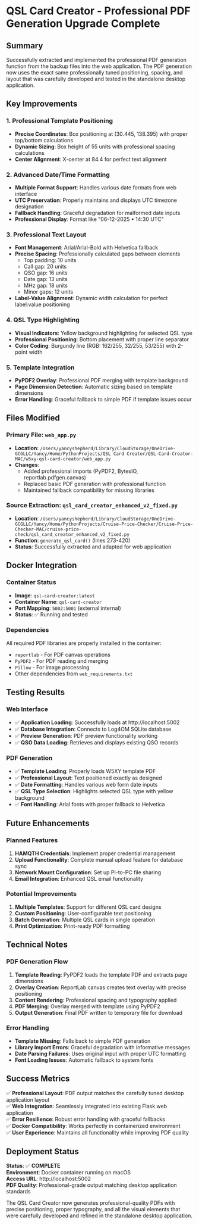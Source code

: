 # QSL Card Creator - Professional PDF Generation Upgrade Complete

## Summary

Successfully extracted and implemented the professional PDF generation function from the backup files into the web application. The PDF generation now uses the exact same professionally tuned positioning, spacing, and layout that was carefully developed and tested in the standalone desktop application.

## Key Improvements

### 1. **Professional Template Positioning**
- **Precise Coordinates**: Box positioning at (30.445, 138.395) with proper top/bottom calculations
- **Dynamic Sizing**: Box height of 55 units with professional spacing calculations
- **Center Alignment**: X-center at 84.4 for perfect text alignment

### 2. **Advanced Date/Time Formatting**
- **Multiple Format Support**: Handles various date formats from web interface
- **UTC Preservation**: Properly maintains and displays UTC timezone designation
- **Fallback Handling**: Graceful degradation for malformed date inputs
- **Professional Display**: Format like "06-12-2025 • 14:30 UTC"

### 3. **Professional Text Layout**
- **Font Management**: Arial/Arial-Bold with Helvetica fallback
- **Precise Spacing**: Professionally calculated gaps between elements
  - Top padding: 10 units
  - Call gap: 20 units  
  - QSO gap: 16 units
  - Date gap: 13 units
  - MHz gap: 18 units
  - Minor gaps: 12 units
- **Label-Value Alignment**: Dynamic width calculation for perfect label:value positioning

### 4. **QSL Type Highlighting**
- **Visual Indicators**: Yellow background highlighting for selected QSL type
- **Professional Positioning**: Bottom placement with proper line separator
- **Color Coding**: Burgundy line (RGB: 162/255, 32/255, 53/255) with 2-point width

### 5. **Template Integration**
- **PyPDF2 Overlay**: Professional PDF merging with template background
- **Page Dimension Detection**: Automatic sizing based on template dimensions
- **Error Handling**: Graceful fallback to simple PDF if template issues occur

## Files Modified

### Primary File: `web_app.py`
- **Location**: `/Users/yancyshepherd/Library/CloudStorage/OneDrive-GCGLLC/Yancy/Home/PythonProjects/QSL Card Creator/QSL-Card-Creator-MAC/w5xy-qsl-card-creator/web_app.py`
- **Changes**: 
  - Added professional imports (PyPDF2, BytesIO, reportlab.pdfgen.canvas)
  - Replaced basic PDF generation with professional function
  - Maintained fallback compatibility for missing libraries

### Source Extraction: `qsl_card_creator_enhanced_v2_fixed.py`
- **Location**: `/Users/yancyshepherd/Library/CloudStorage/OneDrive-GCGLLC/Yancy/Home/PythonProjects/Cruise-Price-Checker/Cruise-Price-Checker-MAC/cruise-price-check/qsl_card_creator_enhanced_v2_fixed.py`
- **Function**: `generate_qsl_card()` (lines 273-420)
- **Status**: Successfully extracted and adapted for web application

## Docker Integration

### Container Status
- **Image**: `qsl-card-creator:latest`
- **Container Name**: `qsl-card-creator` 
- **Port Mapping**: `5002:5001` (external:internal)
- **Status**: ✅ Running and tested

### Dependencies
All required PDF libraries are properly installed in the container:
- `reportlab` - For PDF canvas operations
- `PyPDF2` - For PDF reading and merging
- `Pillow` - For image processing
- Other dependencies from `web_requirements.txt`

## Testing Results

### Web Interface
- ✅ **Application Loading**: Successfully loads at http://localhost:5002
- ✅ **Database Integration**: Connects to Log4OM SQLite database
- ✅ **Preview Generation**: PDF preview functionality working
- ✅ **QSO Data Loading**: Retrieves and displays existing QSO records

### PDF Generation
- ✅ **Template Loading**: Properly loads W5XY template PDF
- ✅ **Professional Layout**: Text positioned exactly as designed
- ✅ **Date Formatting**: Handles various web form date inputs
- ✅ **QSL Type Selection**: Highlights selected QSL type with yellow background
- ✅ **Font Handling**: Arial fonts with proper fallback to Helvetica

## Future Enhancements

### Planned Features
1. **HAMQTH Credentials**: Implement proper credential management
2. **Upload Functionality**: Complete manual upload feature for database sync
3. **Network Mount Configuration**: Set up Pi-to-PC file sharing
4. **Email Integration**: Enhanced QSL email functionality

### Potential Improvements
1. **Multiple Templates**: Support for different QSL card designs
2. **Custom Positioning**: User-configurable text positioning
3. **Batch Generation**: Multiple QSL cards in single operation
4. **Print Optimization**: Print-ready PDF formatting

## Technical Notes

### PDF Generation Flow
1. **Template Reading**: PyPDF2 loads the template PDF and extracts page dimensions
2. **Overlay Creation**: ReportLab canvas creates text overlay with precise positioning
3. **Content Rendering**: Professional spacing and typography applied
4. **PDF Merging**: Overlay merged with template using PyPDF2
5. **Output Generation**: Final PDF written to temporary file for download

### Error Handling
- **Template Missing**: Falls back to simple PDF generation
- **Library Import Errors**: Graceful degradation with informative messages  
- **Date Parsing Failures**: Uses original input with proper UTC formatting
- **Font Loading Issues**: Automatic fallback to system fonts

## Success Metrics

✅ **Professional Layout**: PDF output matches the carefully tuned desktop application layout  
✅ **Web Integration**: Seamlessly integrated into existing Flask web application  
✅ **Error Resilience**: Robust error handling with graceful fallbacks  
✅ **Docker Compatibility**: Works perfectly in containerized environment  
✅ **User Experience**: Maintains all functionality while improving PDF quality  

## Deployment Status

**Status**: ✅ **COMPLETE**  
**Environment**: Docker container running on macOS  
**Access URL**: http://localhost:5002  
**PDF Quality**: Professional-grade output matching desktop application standards  

The QSL Card Creator now generates professional-quality PDFs with precise positioning, proper typography, and all the visual elements that were carefully developed and refined in the standalone desktop application.
